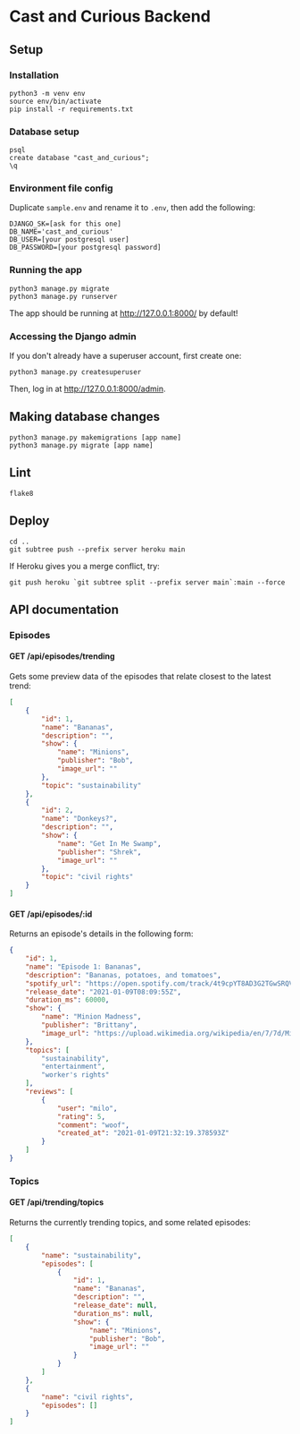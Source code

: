 # Cast and Curious Backend

## Setup

### Installation

```
python3 -m venv env
source env/bin/activate
pip install -r requirements.txt
```

### Database setup

```
psql
create database "cast_and_curious";
\q
```

### Environment file config

Duplicate `sample.env` and rename it to `.env`, then add the following:

```
DJANGO_SK=[ask for this one]
DB_NAME='cast_and_curious'
DB_USER=[your postgresql user]
DB_PASSWORD=[your postgresql password]
```

### Running the app

```
python3 manage.py migrate
python3 manage.py runserver
```

The app should be running at http://127.0.0.1:8000/ by default!

### Accessing the Django admin

If you don't already have a superuser account, first create one:

```
python3 manage.py createsuperuser
```

Then, log in at http://127.0.0.1:8000/admin.

## Making database changes

```
python3 manage.py makemigrations [app name]
python3 manage.py migrate [app name]
```

## Lint

```
flake8
```

## Deploy

```
cd ..
git subtree push --prefix server heroku main
```

If Heroku gives you a merge conflict, try:

```
git push heroku `git subtree split --prefix server main`:main --force
```

## API documentation

### Episodes

#### GET /api/episodes/trending

Gets some preview data of the episodes that relate closest to the latest trend:

```json
[
    {
        "id": 1,
        "name": "Bananas",
        "description": "",
        "show": {
            "name": "Minions",
            "publisher": "Bob",
            "image_url": ""
        },
        "topic": "sustainability"
    },
    {
        "id": 2,
        "name": "Donkeys?",
        "description": "",
        "show": {
            "name": "Get In Me Swamp",
            "publisher": "Shrek",
            "image_url": ""
        },
        "topic": "civil rights"
    }
]
```

#### GET /api/episodes/:id
Returns an episode's details in the following form:

```json
{
    "id": 1,
    "name": "Episode 1: Bananas",
    "description": "Bananas, potatoes, and tomatoes",
    "spotify_url": "https://open.spotify.com/track/4t9cpYT8AD3G2TGwSRQVDK?si=O6PMpFCSQ7y10gqhkPH1ow",
    "release_date": "2021-01-09T08:09:55Z",
    "duration_ms": 60000,
    "show": {
        "name": "Minion Madness",
        "publisher": "Brittany",
        "image_url": "https://upload.wikimedia.org/wikipedia/en/7/7d/Minions_characters.png"
    },
    "topics": [
        "sustainability",
        "entertainment",
        "worker's rights"
    ],
    "reviews": [
        {
            "user": "milo",
            "rating": 5,
            "comment": "woof",
            "created_at": "2021-01-09T21:32:19.378593Z"
        }
    ]
}
```

### Topics

#### GET /api/trending/topics

Returns the currently trending topics, and some related episodes:

```json
[
    {
        "name": "sustainability",
        "episodes": [
            {
                "id": 1,
                "name": "Bananas",
                "description": "",
                "release_date": null,
                "duration_ms": null,
                "show": {
                    "name": "Minions",
                    "publisher": "Bob",
                    "image_url": ""
                }
            }
        ]
    },
    {
        "name": "civil rights",
        "episodes": []
    }
]
```
